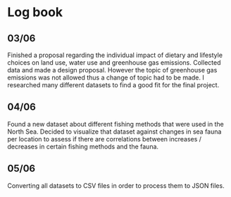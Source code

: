 # Log book

## 03/06
Finished a proposal regarding the individual impact of dietary and lifestyle choices on land use, water use and greenhouse gas emissions. Collected data and made a design proposal. However the topic of greenhouse gas emissions was not allowed thus a change of topic had to be made. I researched many different datasets to find a good fit for the final project.

## 04/06
Found a new dataset about different fishing methods that were used in the North Sea. Decided to visualize that dataset against changes in sea fauna per location to assess if there are correlations between increases / decreases in certain fishing methods and the fauna.

## 05/06
Converting all datasets to CSV files in order to process them to JSON files.

